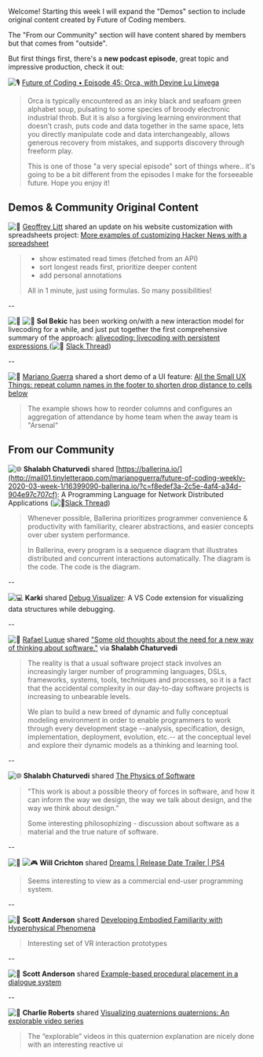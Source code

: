 <!--
.. title: Future of Coding Weekly 2020/03 Week 1
.. slug: future-of-coding-weekly-202003-week-1
.. date: 2024-05-02 08:42:37 UTC+02:00
.. tags: past
.. category: 
.. link: 
.. description: 
.. type: text
-->


Welcome! Starting this week I will expand the "Demos" section to include original content created by Future of Coding members.

The "From our Community" section will have content shared by members but that comes from "outside".  
  
But first things first, there's a **new podcast episode**, great topic and impressive production, check it out:

![🎙️](https://fonts.gstatic.com/s/e/notoemoji/15.0/1f399_fe0f/32.png) [Future of Coding • Episode 45: Orca, with Devine Lu Linvega](http://mail01.tinyletterapp.com/marianoguerra/future-of-coding-weekly-2020-03-week-1/16399062-futureofcoding.org/episodes/045?c=f8edef3a-2c5e-4af4-a34d-904e97c707cf)

> Orca is typically encountered as an inky black and seafoam green alphabet soup, pulsating to some species of broody electronic industrial throb. But it is also a forgiving learning environment that doesn’t crash, puts code and data together in the same space, lets you directly manipulate code and data interchangeably, allows generous recovery from mistakes, and supports discovery through freeform play.
> 
> This is one of those "a very special episode" sort of things where.. it's going to be a bit different from the episodes I make for the forseeable future. Hope you enjoy it!

## Demos & Community Original Content

![🎥](https://fonts.gstatic.com/s/e/notoemoji/15.0/1f3a5/32.png) [Geoffrey Litt](http://mail01.tinyletterapp.com/marianoguerra/future-of-coding-weekly-2020-03-week-1/16399066-twitter.com/geoffreylitt?c=f8edef3a-2c5e-4af4-a34d-904e97c707cf) shared an update on his website customization with spreadsheets project: [More examples of customizing Hacker News with a spreadsheet](http://mail01.tinyletterapp.com/marianoguerra/future-of-coding-weekly-2020-03-week-1/16399070-twitter.com/geoffreylitt/status/1231962052727582726?c=f8edef3a-2c5e-4af4-a34d-904e97c707cf)

> -   show estimated read times (fetched from an API)
> -   sort longest reads first, prioritize deeper content
> -   add personal annotations
> 
> All in 1 minute, just using formulas. So many possibilities!

--

![📝](https://fonts.gstatic.com/s/e/notoemoji/15.0/1f4dd/32.png) ![🎥](https://fonts.gstatic.com/s/e/notoemoji/15.0/1f3a5/32.png) **Sol Bekic** has been working on/with a new interaction model for livecoding for a while, and just put together the first comprehensive summary of the approach: [alivecoding: livecoding with persistent expressions ](http://mail01.tinyletterapp.com/marianoguerra/future-of-coding-weekly-2020-03-week-1/16399074-s-ol.nu/alivecoding?c=f8edef3a-2c5e-4af4-a34d-904e97c707cf) (![🧵](https://fonts.gstatic.com/s/e/notoemoji/15.0/1f9f5/32.png) [Slack Thread](http://mail01.tinyletterapp.com/marianoguerra/future-of-coding-weekly-2020-03-week-1/16399078-futureofcoding.slack.com/archives/ccl5vvban/p1582737045011100?c=f8edef3a-2c5e-4af4-a34d-904e97c707cf))

--

![🎥](https://fonts.gstatic.com/s/e/notoemoji/15.0/1f3a5/32.png) [Mariano Guerra](http://mail01.tinyletterapp.com/marianoguerra/future-of-coding-weekly-2020-03-week-1/16399082-twitter.com/warianoguerra?c=f8edef3a-2c5e-4af4-a34d-904e97c707cf) shared a short demo of a UI feature: [All the Small UX Things: repeat column names in the footer to shorten drop distance to cells below](http://mail01.tinyletterapp.com/marianoguerra/future-of-coding-weekly-2020-03-week-1/16399086-twitter.com/warianoguerra/status/1232663924581044226?c=f8edef3a-2c5e-4af4-a34d-904e97c707cf)

> The example shows how to reorder columns and configures an aggregation of attendance by home team when the away team is "Arsenal"

## From our Community

![🌐](https://fonts.gstatic.com/s/e/notoemoji/15.0/1f310/32.png) **Shalabh Chaturvedi** shared [https://ballerina.io/](http://mail01.tinyletterapp.com/marianoguerra/future-of-coding-weekly-2020-03-week-1/16399090-ballerina.io/?c=f8edef3a-2c5e-4af4-a34d-904e97c707cf): A Programming Language for Network Distributed Applications (![🧵](https://fonts.gstatic.com/s/e/notoemoji/15.0/1f9f5/32.png)[Slack Thread](http://mail01.tinyletterapp.com/marianoguerra/future-of-coding-weekly-2020-03-week-1/16399094-futureofcoding.slack.com/archives/c5t9gpwfl/p1582566821024100?c=f8edef3a-2c5e-4af4-a34d-904e97c707cf))

> Whenever possible, Ballerina prioritizes programmer convenience & productivity with familiarity, clearer abstractions, and easier concepts over uber system performance.
> 
> In Ballerina, every program is a sequence diagram that illustrates distributed and concurrent interactions automatically. The diagram is the code. The code is the diagram.

--

![💻](https://fonts.gstatic.com/s/e/notoemoji/15.0/1f4bb/32.png) **Karki** shared [Debug Visualizer](http://mail01.tinyletterapp.com/marianoguerra/future-of-coding-weekly-2020-03-week-1/16399098-github.com/hediet/vscode-debug-visualizer/tree/master/extension?c=f8edef3a-2c5e-4af4-a34d-904e97c707cf): A VS Code extension for visualizing data structures while debugging.

--

![📝](https://fonts.gstatic.com/s/e/notoemoji/15.0/1f4dd/32.png) [Rafael Luque](http://mail01.tinyletterapp.com/marianoguerra/future-of-coding-weekly-2020-03-week-1/16399102-twitter.com/rafael_luque?c=f8edef3a-2c5e-4af4-a34d-904e97c707cf) shared ["Some old thoughts about the need for a new way of thinking about software."](http://mail01.tinyletterapp.com/marianoguerra/future-of-coding-weekly-2020-03-week-1/16399106-gist.github.com/luque/97235d8cf7d36cce02f47e24af441493?c=f8edef3a-2c5e-4af4-a34d-904e97c707cf) via **Shalabh Chaturvedi**

> The reality is that a usual software project stack involves an increasingly larger number of programming languages, DSLs, frameworks, systems, tools, techniques and processes, so it is a fact that the accidental complexity in our day-to-day software projects is increasing to unbearable levels.
> 
> We plan to build a new breed of dynamic and fully conceptual modeling environment in order to enable programmers to work through every development stage --analysis, specification, design, implementation, deployment, evolution, etc.-- at the conceptual level and explore their dynamic models as a thinking and learning tool.

--

![🌐](https://fonts.gstatic.com/s/e/notoemoji/15.0/1f310/32.png) **Shalabh Chaturvedi** shared [The Physics of Software](http://mail01.tinyletterapp.com/marianoguerra/future-of-coding-weekly-2020-03-week-1/16399110-www.physicsofsoftware.com/?c=f8edef3a-2c5e-4af4-a34d-904e97c707cf)

> "This work is about a possible theory of forces in software, and how it can inform the way we design, the way we talk about design, and the way we think about design."
> 
> Some interesting philosophizing - discussion about software as a material and the true nature of software.

--

![🎥](https://fonts.gstatic.com/s/e/notoemoji/15.0/1f3a5/32.png) ![🎮](https://fonts.gstatic.com/s/e/notoemoji/15.0/1f3ae/32.png) **Will Crichton** shared [Dreams | Release Date Trailer | PS4](http://mail01.tinyletterapp.com/marianoguerra/future-of-coding-weekly-2020-03-week-1/16399114-www.youtube.com/watch?c=f8edef3a-2c5e-4af4-a34d-904e97c707cf)

> Seems interesting to view as a commercial end-user programming system.

--

![📝](https://fonts.gstatic.com/s/e/notoemoji/15.0/1f4dd/32.png) **Scott Anderson** shared [Developing Embodied Familiarity with Hyperphysical Phenomena](http://mail01.tinyletterapp.com/marianoguerra/future-of-coding-weekly-2020-03-week-1/16399118-www.graycrawford.com/thesis?c=f8edef3a-2c5e-4af4-a34d-904e97c707cf)

> Interesting set of VR interaction prototypes

--

![🎥](https://fonts.gstatic.com/s/e/notoemoji/15.0/1f3a5/32.png) **Scott Anderson** shared [Example-based procedural placement in a dialogue system](http://mail01.tinyletterapp.com/marianoguerra/future-of-coding-weekly-2020-03-week-1/16399122-www.youtube.com/watch?c=f8edef3a-2c5e-4af4-a34d-904e97c707cf)

--

![🎥](https://fonts.gstatic.com/s/e/notoemoji/15.0/1f3a5/32.png) **Charlie Roberts** shared [Visualizing quaternions quaternions: An explorable video series](http://mail01.tinyletterapp.com/marianoguerra/future-of-coding-weekly-2020-03-week-1/16399126-eater.net/quaternions?c=f8edef3a-2c5e-4af4-a34d-904e97c707cf)

> The “explorable” videos in this quaternion explanation are nicely done with an interesting reactive ui

